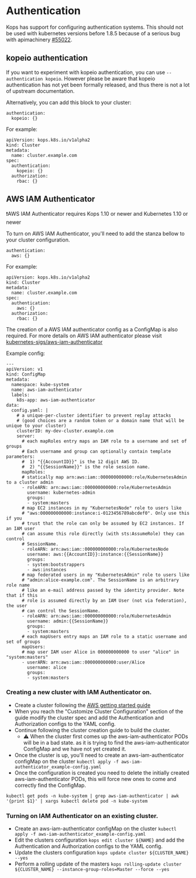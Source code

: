 # Authentication

Kops has support for configuring authentication systems.  This should not be used with kubernetes versions
before 1.8.5 because of a serious bug with apimachinery [#55022](https://github.com/kubernetes/kubernetes/issues/55022).

## kopeio authentication

If you want to experiment with kopeio authentication, you can use
`--authentication kopeio`.  However please be aware that kopeio authentication
has not yet been formally released, and thus there is not a lot of upstream
documentation.

Alternatively, you can add this block to your cluster:

```
authentication:
  kopeio: {}
```

For example:

```
apiVersion: kops.k8s.io/v1alpha2
kind: Cluster
metadata:
  name: cluster.example.com
spec:
  authentication:
    kopeio: {}
  authorization:
    rbac: {}
```

## AWS IAM Authenticator


:exclamation:AWS IAM Authenticator requires Kops 1.10 or newer and Kubernetes 1.10 or newer


To turn on AWS IAM Authenticator, you'll need to add the stanza bellow
to your cluster configuration.

```
authentication:
  aws: {}
```

For example:

```
apiVersion: kops.k8s.io/v1alpha2
kind: Cluster
metadata:
  name: cluster.example.com
spec:
  authentication:
    aws: {}
  authorization:
    rbac: {}
```

The creation of a AWS IAM authenticator config as a ConfigMap is also required.
For more details on AWS IAM authenticator please visit [kubernetes-sigs/aws-iam-authenticator](https://github.com/kubernetes-sigs/aws-iam-authenticator)

Example config:

```
---
apiVersion: v1
kind: ConfigMap
metadata:
  namespace: kube-system
  name: aws-iam-authenticator
  labels:
    k8s-app: aws-iam-authenticator
data:
  config.yaml: |
    # a unique-per-cluster identifier to prevent replay attacks
    # (good choices are a random token or a domain name that will be unique to your cluster)
    clusterID: my-dev-cluster.example.com
    server:
      # each mapRoles entry maps an IAM role to a username and set of groups
      # Each username and group can optionally contain template parameters:
      #  1) "{{AccountID}}" is the 12 digit AWS ID.
      #  2) "{{SessionName}}" is the role session name.
      mapRoles:
      # statically map arn:aws:iam::000000000000:role/KubernetesAdmin to a cluster admin
      - roleARN: arn:aws:iam::000000000000:role/KubernetesAdmin
        username: kubernetes-admin
        groups:
        - system:masters
      # map EC2 instances in my "KubernetesNode" role to users like
      # "aws:000000000000:instance:i-0123456789abcdef0". Only use this if you
      # trust that the role can only be assumed by EC2 instances. If an IAM user
      # can assume this role directly (with sts:AssumeRole) they can control
      # SessionName.
      - roleARN: arn:aws:iam::000000000000:role/KubernetesNode
        username: aws:{{AccountID}}:instance:{{SessionName}}
        groups:
        - system:bootstrappers
        - aws:instances
      # map federated users in my "KubernetesAdmin" role to users like
      # "admin:alice-example.com". The SessionName is an arbitrary role name
      # like an e-mail address passed by the identity provider. Note that if this
      # role is assumed directly by an IAM User (not via federation), the user
      # can control the SessionName.
      - roleARN: arn:aws:iam::000000000000:role/KubernetesAdmin
        username: admin:{{SessionName}}
        groups:
        - system:masters
      # each mapUsers entry maps an IAM role to a static username and set of groups
      mapUsers:
      # map user IAM user Alice in 000000000000 to user "alice" in "system:masters"
      - userARN: arn:aws:iam::000000000000:user/Alice
        username: alice
        groups:
        - system:masters
```

### Creating a new cluster with IAM Authenticator on.

* Create a cluster following the [AWS getting started guide](https://github.com/kubernetes/kops/blob/master/docs/aws.md)
* When you reach the "Customize Cluster Configuration" section of the guide modify the cluster spec and add the Authentication and Authorization configs to the YAML config.
* Continue following the cluster creation guide to build the cluster.
    * :warning: When the cluster first comes up the aws-iam-authenticator PODs will be in a bad state.
as it is trying to find the aws-iam-authenticator ConfigMap and we have not yet created it.
* Once the cluster is up, you'll need to create an aws-iam-authenticator configMap on the cluster `kubectl apply -f aws-iam-authenticator_example-config.yaml`
* Once the configuration is created you need to delete the initially created aws-iam-authenticator PODs, this will force new ones to come and correctly find the ConfigMap.
```
kubectl get pods -n kube-system | grep aws-iam-authenticator | awk '{print $1}' | xargs kubectl delete pod -n kube-system
```

### Turning on IAM Authenticator on an existing cluster.

* Create an aws-iam-authenticator configMap on the cluster `kubectl apply -f aws-iam-authenticator_example-config.yaml`
* Edit the clusters configuration `kops edit cluster ${NAME}` and add the Authentication and Authorization configs to the YAML config.
* Update the clusters configuration `kops update cluster ${CLUSTER_NAME} --yes`
* Perform a rolling update of the masters `kops rolling-update cluster ${CLUSTER_NAME} --instance-group-roles=Master --force --yes`
